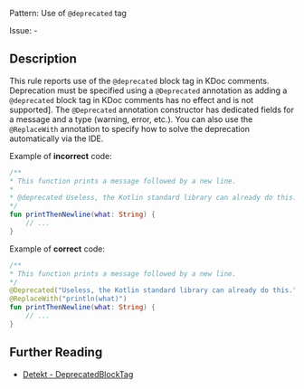 Pattern: Use of `@deprecated` tag

Issue: -

## Description

This rule reports use of the `@deprecated` block tag in KDoc comments. Deprecation must be specified using a
`@Deprecated` annotation as adding a `@deprecated` block tag in KDoc comments has no effect and is not supported]. The `@Deprecated`
annotation constructor has dedicated fields for a message and a type (warning, error, etc.). You can also use the
`@ReplaceWith` annotation to specify how to solve the deprecation automatically via the IDE.

Example of **incorrect** code:

```kotlin
/**
* This function prints a message followed by a new line.
*
* @deprecated Useless, the Kotlin standard library can already do this. Replace with println.
*/
fun printThenNewline(what: String) {
    // ...
}
```

Example of **correct** code:

```kotlin
/**
* This function prints a message followed by a new line.
*/
@Deprecated("Useless, the Kotlin standard library can already do this.")
@ReplaceWith("println(what)")
fun printThenNewline(what: String) {
    // ...
}
```

## Further Reading

* [Detekt - DeprecatedBlockTag](https://detekt.dev/comments.html#deprecatedblocktag)